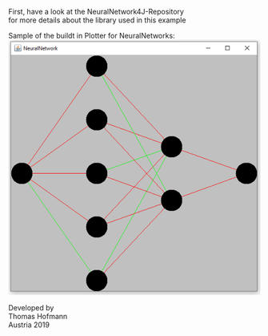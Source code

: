 First, have a look at the NeuralNetwork4J-Repository  
for more details about the library used in this example  

Sample of the buildt in Plotter for NeuralNetworks:  
![](PlotterExample.PNG)

Developed by  
Thomas Hofmann  
Austria 2019
